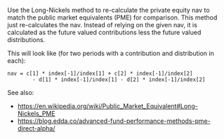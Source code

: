 Use the Long-Nickels method to re-calculate the private equity nav to match the
public market equivalents (PME) for comparison. This method just re-calculates
the nav. Instead of relying on the given nav, it is calculated as the future
valued contributions less the future valued distributions.

This will look like (for two periods with a contribution and distribution in each):
```
nav = c[1] * index[-1]/index[1] + c[2] * index[-1]/index[2]
        - d[1] * index[-1]/index[1] - d[2] * index[-1]/index[2]
```

See also:
- <https://en.wikipedia.org/wiki/Public_Market_Equivalent#Long-Nickels_PME>
- <https://blog.edda.co/advanced-fund-performance-methods-pme-direct-alpha/>
